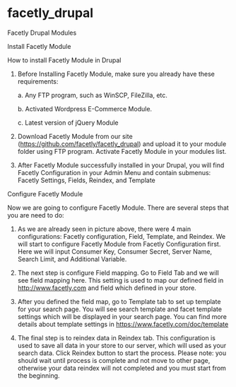 facetly_drupal
==============

Facetly Drupal Modules

Install Facetly Module

How to install Facetly Module in Drupal

1. Before Installing Facetly Module, make sure you already have these requirements:
    
    a. Any FTP program, such as WinSCP, FileZilla, etc.
   
    b. Activated Wordpress E-Commerce Module.

    c. Latest version of jQuery Module

2. Download Facetly Module from our site (https://github.com/facetly/facetly_drupal) and upload it to your module folder using FTP program. Activate Facetly Module in your modules list.

3. After Facetly Module successfully installed in your Drupal, you will find Facetly Configuration in your Admin Menu and contain submenus: Facetly Settings, Fields, Reindex, and Template



Configure Facetly Module

Now we are going to configure Facetly Module. There are several steps that you are need to do:

1. As we are already seen in picture above, there were 4 main configurations: Facetly configuration, Field, Template, and Reindex. We will start to configure Facetly Module from Facetly Configuration first. Here we will input Consumer Key, Consumer Secret, Server Name, Search Limit, and Additional Variable.

2. The next step is configure Field mapping. Go to Field Tab and we will see field mapping here. This setting is used to map our defined field in http://www.facetly.com and field which defined in your store.

3. After you defined the field map, go to Template tab to set up template for your search page. You will see search template and facet template settings which will be displayed in your search page. You can find more details about template settings in https://www.facetly.com/doc/template

4. The final step is to reindex data in Reindex tab. This configuration is used to save all data in your store to our server, which will used as your search data. Click Reindex button to start the process. Please note: you should wait until process is complete and not move to other page, otherwise your data reindex will not completed and you must start from the beginning.
